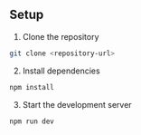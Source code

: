 ## Setup

1. Clone the repository
```bash
git clone <repository-url>
```

2. Install dependencies
```bash
npm install
```

3. Start the development server
```bash
npm run dev
```